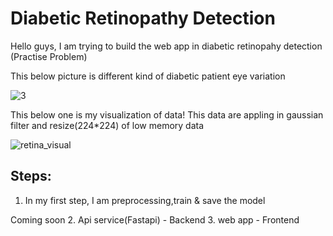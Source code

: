 # Diabetic Retinopathy Detection

Hello guys, I am trying to build the web app in diabetic retinopahy detection (Practise Problem)

This below picture is different kind of diabetic patient eye variation

![3](https://user-images.githubusercontent.com/75832198/213879992-ef2b44e4-25e9-4338-81fc-24367d73e48b.png)

This below one is my visualization of data! This data are appling in gaussian filter and resize(224*224) of low memory data 

![retina_visual](https://user-images.githubusercontent.com/75832198/213879994-a2234c19-ab84-46fe-a93b-efc588e2f48a.png)

## Steps:

1. In my first step, I am preprocessing,train & save the model

Coming soon
2. Api service(Fastapi) - Backend
3. web app - Frontend
